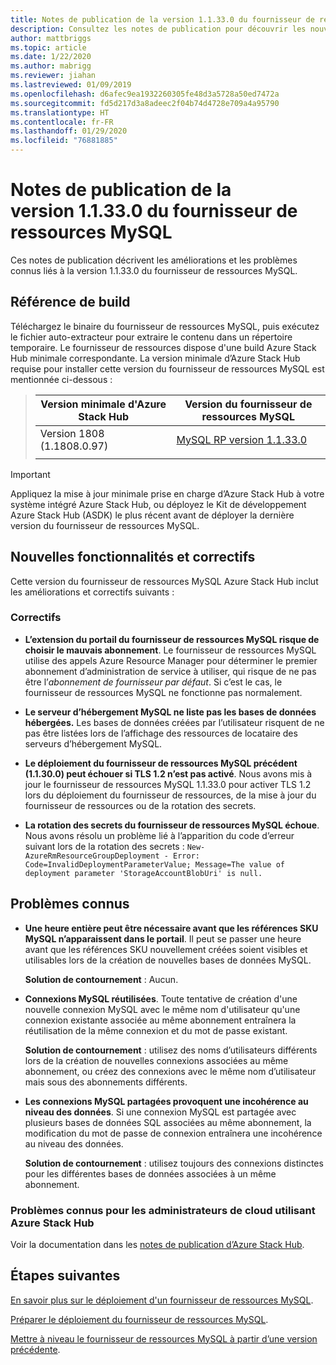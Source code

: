 ```yaml
---
title: Notes de publication de la version 1.1.33.0 du fournisseur de ressources MySQL Azure Stack Hub
description: Consultez les notes de publication pour découvrir les nouveautés incluses dans la mise à jour 1.1.33.0 du fournisseur de ressources MySQL Azure Stack Hub.
author: mattbriggs
ms.topic: article
ms.date: 1/22/2020
ms.author: mabrigg
ms.reviewer: jiahan
ms.lastreviewed: 01/09/2019
ms.openlocfilehash: d6afec9ea1932260305fe48d3a5728a50ed7472a
ms.sourcegitcommit: fd5d217d3a8adeec2f04b74d4728e709a4a95790
ms.translationtype: HT
ms.contentlocale: fr-FR
ms.lasthandoff: 01/29/2020
ms.locfileid: "76881885"
---
```

# <a name="mysql-resource-provider-11330--release-notes"></a>Notes de publication de la version 1.1.33.0 du fournisseur de ressources MySQL

Ces notes de publication décrivent les améliorations et les problèmes connus liés à la version 1.1.33.0 du fournisseur de ressources MySQL.

## <a name="build-reference"></a>Référence de build
Téléchargez le binaire du fournisseur de ressources MySQL, puis exécutez le fichier auto-extracteur pour extraire le contenu dans un répertoire temporaire. Le fournisseur de ressources dispose d'une build Azure Stack Hub minimale correspondante. La version minimale d’Azure Stack Hub requise pour installer cette version du fournisseur de ressources MySQL est mentionnée ci-dessous :

> |Version minimale d'Azure Stack Hub|Version du fournisseur de ressources MySQL|
> |-----|-----|
> |Version 1808 (1.1808.0.97)|[MySQL RP version 1.1.33.0](https://aka.ms/azurestackmysqlrp11330)|  
> |     |     |

> [!IMPORTANT]
> Appliquez la mise à jour minimale prise en charge d’Azure Stack Hub à votre système intégré Azure Stack Hub, ou déployez le Kit de développement Azure Stack Hub (ASDK) le plus récent avant de déployer la dernière version du fournisseur de ressources MySQL.

## <a name="new-features-and-fixes"></a>Nouvelles fonctionnalités et correctifs
Cette version du fournisseur de ressources MySQL Azure Stack Hub inclut les améliorations et correctifs suivants :

### <a name="fixes"></a>Correctifs

- **L’extension du portail du fournisseur de ressources MySQL risque de choisir le mauvais abonnement**. Le fournisseur de ressources MySQL utilise des appels Azure Resource Manager pour déterminer le premier abonnement d’administration de service à utiliser, qui risque de ne pas être l’*abonnement de fournisseur par défaut*. Si c’est le cas, le fournisseur de ressources MySQL ne fonctionne pas normalement.

- **Le serveur d’hébergement MySQL ne liste pas les bases de données hébergées.** Les bases de données créées par l’utilisateur risquent de ne pas être listées lors de l’affichage des ressources de locataire des serveurs d’hébergement MySQL.

- **Le déploiement du fournisseur de ressources MySQL précédent (1.1.30.0) peut échouer si TLS 1.2 n’est pas activé**. Nous avons mis à jour le fournisseur de ressources MySQL 1.1.33.0 pour activer TLS 1.2 lors du déploiement du fournisseur de ressources, de la mise à jour du fournisseur de ressources ou de la rotation des secrets.

- **La rotation des secrets du fournisseur de ressources MySQL échoue**. Nous avons résolu un problème lié à l’apparition du code d’erreur suivant lors de la rotation des secrets : `New-AzureRmResourceGroupDeployment - Error: Code=InvalidDeploymentParameterValue; Message=The value of deployment parameter 'StorageAccountBlobUri' is null.`

## <a name="known-issues"></a>Problèmes connus

- **Une heure entière peut être nécessaire avant que les références SKU MySQL n’apparaissent dans le portail**. Il peut se passer une heure avant que les références SKU nouvellement créées soient visibles et utilisables lors de la création de nouvelles bases de données MySQL. 

    **Solution de contournement** : Aucun.

- **Connexions MySQL réutilisées**. Toute tentative de création d'une nouvelle connexion MySQL avec le même nom d'utilisateur qu'une connexion existante associée au même abonnement entraînera la réutilisation de la même connexion et du mot de passe existant.

    **Solution de contournement** : utilisez des noms d’utilisateurs différents lors de la création de nouvelles connexions associées au même abonnement, ou créez des connexions avec le même nom d’utilisateur mais sous des abonnements différents.

- **Les connexions MySQL partagées provoquent une incohérence au niveau des données**. Si une connexion MySQL est partagée avec plusieurs bases de données SQL associées au même abonnement, la modification du mot de passe de connexion entraînera une incohérence au niveau des données.

    **Solution de contournement** : utilisez toujours des connexions distinctes pour les différentes bases de données associées à un même abonnement.


### <a name="known-issues-for-cloud-admins-operating-azure-stack-hub"></a>Problèmes connus pour les administrateurs de cloud utilisant Azure Stack Hub
Voir la documentation dans les [notes de publication d’Azure Stack Hub](azure-stack-servicing-policy.md).

## <a name="next-steps"></a>Étapes suivantes
[En savoir plus sur le déploiement d'un fournisseur de ressources MySQL](azure-stack-mysql-resource-provider.md).

[Préparer le déploiement du fournisseur de ressources MySQL](azure-stack-mysql-resource-provider-deploy.md#prerequisites).

[Mettre à niveau le fournisseur de ressources MySQL à partir d’une version précédente](azure-stack-mysql-resource-provider-update.md). 